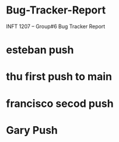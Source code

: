 # Bug-Tracker-Report
INFT 1207 – Group#6 Bug Tracker Report
# esteban push
# thu first push to main
# francisco secod push
# Gary Push